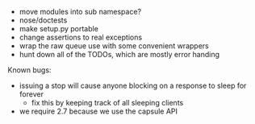 * move modules into sub namespace?
* nose/doctests
* make setup.py portable
* change assertions to real exceptions
* wrap the raw queue use with some convenient wrappers
* hunt down all of the TODOs, which are mostly error handing

Known bugs:
* issuing a stop will cause anyone blocking on a response to sleep for forever
  - fix this by keeping track of all sleeping clients
* we require 2.7 because we use the capsule API

